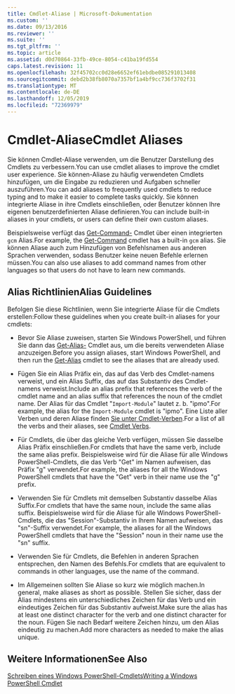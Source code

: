 ```yaml
---
title: Cmdlet-Aliase | Microsoft-Dokumentation
ms.custom: ''
ms.date: 09/13/2016
ms.reviewer: ''
ms.suite: ''
ms.tgt_pltfrm: ''
ms.topic: article
ms.assetid: d0d70864-33fb-49ce-8054-c41ba19fd554
caps.latest.revision: 11
ms.openlocfilehash: 32f45702cc0d28e6652ef61ebdbe085291013408
ms.sourcegitcommit: debd2b38fb8070a7357bf1a4bf9cc736f3702f31
ms.translationtype: MT
ms.contentlocale: de-DE
ms.lasthandoff: 12/05/2019
ms.locfileid: "72369979"
---
```

# <a name="cmdlet-aliases"></a><span data-ttu-id="7b22f-102">Cmdlet-Aliase</span><span class="sxs-lookup"><span data-stu-id="7b22f-102">Cmdlet Aliases</span></span>

<span data-ttu-id="7b22f-103">Sie können Cmdlet-Aliase verwenden, um die Benutzer Darstellung des Cmdlets zu verbessern.</span><span class="sxs-lookup"><span data-stu-id="7b22f-103">You can use cmdlet aliases to improve the cmdlet user experience.</span></span> <span data-ttu-id="7b22f-104">Sie können-Aliase zu häufig verwendeten Cmdlets hinzufügen, um die Eingabe zu reduzieren und Aufgaben schneller auszuführen.</span><span class="sxs-lookup"><span data-stu-id="7b22f-104">You can add aliases to frequently used cmdlets to reduce typing and to make it easier to complete tasks quickly.</span></span> <span data-ttu-id="7b22f-105">Sie können integrierte Aliase in ihre Cmdlets einschließen, oder Benutzer können Ihre eigenen benutzerdefinierten Aliase definieren.</span><span class="sxs-lookup"><span data-stu-id="7b22f-105">You can include built-in aliases in your cmdlets, or users can define their own custom aliases.</span></span>

<span data-ttu-id="7b22f-106">Beispielsweise verfügt das [Get-Command-](/powershell/module/microsoft.powershell.core/get-command) Cmdlet über einen integrierten `gcm` Alias.</span><span class="sxs-lookup"><span data-stu-id="7b22f-106">For example, the [Get-Command](/powershell/module/microsoft.powershell.core/get-command) cmdlet has a built-in `gcm` alias.</span></span> <span data-ttu-id="7b22f-107">Sie können Aliase auch zum Hinzufügen von Befehlsnamen aus anderen Sprachen verwenden, sodass Benutzer keine neuen Befehle erlernen müssen.</span><span class="sxs-lookup"><span data-stu-id="7b22f-107">You can also use aliases to add command names from other languages so that users do not have to learn new commands.</span></span>

## <a name="alias-guidelines"></a><span data-ttu-id="7b22f-108">Alias Richtlinien</span><span class="sxs-lookup"><span data-stu-id="7b22f-108">Alias Guidelines</span></span>

<span data-ttu-id="7b22f-109">Befolgen Sie diese Richtlinien, wenn Sie integrierte Aliase für die Cmdlets erstellen:</span><span class="sxs-lookup"><span data-stu-id="7b22f-109">Follow these guidelines when you create built-in aliases for your cmdlets:</span></span>

- <span data-ttu-id="7b22f-110">Bevor Sie Aliase zuweisen, starten Sie Windows PowerShell, und führen Sie dann das [Get-Alias-](/powershell/module/Microsoft.PowerShell.Utility/Get-Alias) Cmdlet aus, um die bereits verwendeten Aliase anzuzeigen.</span><span class="sxs-lookup"><span data-stu-id="7b22f-110">Before you assign aliases, start Windows PowerShell, and then run the [Get-Alias](/powershell/module/Microsoft.PowerShell.Utility/Get-Alias) cmdlet to see the aliases that are already used.</span></span>

- <span data-ttu-id="7b22f-111">Fügen Sie ein Alias Präfix ein, das auf das Verb des Cmdlet-namens verweist, und ein Alias Suffix, das auf das Substantiv des Cmdlet-namens verweist.</span><span class="sxs-lookup"><span data-stu-id="7b22f-111">Include an alias prefix that references the verb of the cmdlet name and an alias suffix that references the noun of the cmdlet name.</span></span> <span data-ttu-id="7b22f-112">Der Alias für das Cmdlet "`Import-Module`" lautet z. b. "ipmo".</span><span class="sxs-lookup"><span data-stu-id="7b22f-112">For example, the alias for the `Import-Module` cmdlet is "ipmo".</span></span> <span data-ttu-id="7b22f-113">Eine Liste aller Verben und deren Aliase finden [Sie unter Cmdlet-Verben](./approved-verbs-for-windows-powershell-commands.md).</span><span class="sxs-lookup"><span data-stu-id="7b22f-113">For a list of all the verbs and their aliases, see [Cmdlet Verbs](./approved-verbs-for-windows-powershell-commands.md).</span></span>

- <span data-ttu-id="7b22f-114">Für Cmdlets, die über das gleiche Verb verfügen, müssen Sie dasselbe Alias Präfix einschließen.</span><span class="sxs-lookup"><span data-stu-id="7b22f-114">For cmdlets that have the same verb, include the same alias prefix.</span></span> <span data-ttu-id="7b22f-115">Beispielsweise wird für die Aliase für alle Windows PowerShell-Cmdlets, die das Verb "Get" im Namen aufweisen, das Präfix "g" verwendet.</span><span class="sxs-lookup"><span data-stu-id="7b22f-115">For example, the aliases for all the Windows PowerShell cmdlets that have the "Get" verb in their name use the "g" prefix.</span></span>

- <span data-ttu-id="7b22f-116">Verwenden Sie für Cmdlets mit demselben Substantiv dasselbe Alias Suffix.</span><span class="sxs-lookup"><span data-stu-id="7b22f-116">For cmdlets that have the same noun, include the same alias suffix.</span></span> <span data-ttu-id="7b22f-117">Beispielsweise wird für die Aliase für alle Windows PowerShell-Cmdlets, die das "Session"-Substantiv in Ihrem Namen aufweisen, das "sn"-Suffix verwendet.</span><span class="sxs-lookup"><span data-stu-id="7b22f-117">For example, the aliases for all the Windows PowerShell cmdlets that have the "Session" noun in their name use the "sn" suffix.</span></span>

- <span data-ttu-id="7b22f-118">Verwenden Sie für Cmdlets, die Befehlen in anderen Sprachen entsprechen, den Namen des Befehls.</span><span class="sxs-lookup"><span data-stu-id="7b22f-118">For cmdlets that are equivalent to commands in other languages, use the name of the command.</span></span>

- <span data-ttu-id="7b22f-119">Im Allgemeinen sollten Sie Aliase so kurz wie möglich machen.</span><span class="sxs-lookup"><span data-stu-id="7b22f-119">In general, make aliases as short as possible.</span></span> <span data-ttu-id="7b22f-120">Stellen Sie sicher, dass der Alias mindestens ein unterschiedliches Zeichen für das Verb und ein eindeutiges Zeichen für das Substantiv aufweist.</span><span class="sxs-lookup"><span data-stu-id="7b22f-120">Make sure the alias has at least one distinct character for the verb and one distinct character for the noun.</span></span> <span data-ttu-id="7b22f-121">Fügen Sie nach Bedarf weitere Zeichen hinzu, um den Alias eindeutig zu machen.</span><span class="sxs-lookup"><span data-stu-id="7b22f-121">Add more characters as needed to make the alias unique.</span></span>

## <a name="see-also"></a><span data-ttu-id="7b22f-122">Weitere Informationen</span><span class="sxs-lookup"><span data-stu-id="7b22f-122">See Also</span></span>

[<span data-ttu-id="7b22f-123">Schreiben eines Windows PowerShell-Cmdlets</span><span class="sxs-lookup"><span data-stu-id="7b22f-123">Writing a Windows PowerShell Cmdlet</span></span>](./writing-a-windows-powershell-cmdlet.md)
